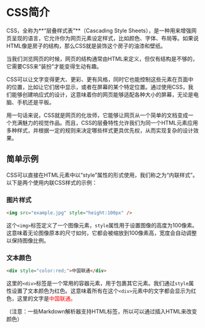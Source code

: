 # CSS简介

CSS，全称为**“层叠样式表”**（Cascading Style Sheets），是一种用来增强网页呈现的语言，它允许你为网页元素设定样式，比如颜色、字体、布局等。如果说HTML像是房子的结构，那么CSS就是装饰这个房子的油漆和壁纸。

当我们浏览网页的时候，网页的结构通常由HTML来定义，但仅有结构是不够的，它需要CSS来“装扮”才能变得生动有趣。

CSS可以让文字变得更大、更彩、更有风格，同时它也能控制这些元素在页面中的位置，比如让它们居中显示，或者在屏幕的某个特定位置。通过使用CSS，我们能够创建响应式的设计，这意味着你的网页能够适配各种大小的屏幕，无论是电脑、手机还是平板。

用一句话来说，CSS就是网页的化妆师，它能够让网页从一个简单的文档变成一个充满魅力的视觉作品。而且，CSS的层叠特性允许我们为同一个HTML元素应用多种样式，并根据一定的规则来决定哪些样式更具优先权，从而实现复杂的设计效果。

## 简单示例

CSS可以直接在HTML元素中以“style”属性的形式使用，我们称之为“内联样式”。以下是两个使用内联CSS样式的示例：

### 图片样式

```html
<img src="example.jpg" style="height:100px" />
```

这个`<img>`标签定义了一个图像元素，`style`属性用于设置图像的高度为100像素。这意味着无论图像原本的尺寸如何，它都会被缩放到100像素高，宽度会自动调整以保持图像比例。

### 文本颜色

```html
<div style="color:red;">中国联通</div>
```

这里的`<div>`标签是一个常用的容器元素，用于包裹其它元素。我们通过`style`属性设置了文本颜色为红色。这意味着所有在这个`<div>`元素中的文字都会显示为红色，这里的文字是<span style="color:red;">中国联通</style>。

（注意：一些Markdown解析器支持HTML标签，所以可以通过插入HTML来改变颜色）
